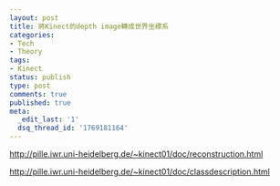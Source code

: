 ```yaml
---
layout: post
title: 將Kinect的depth image轉成世界坐標系
categories:
- Tech
- Theory
tags:
- Kinect
status: publish
type: post
comments: true
published: true
meta:
  _edit_last: '1'
  dsq_thread_id: '1769181164'
---
```

<a href="http://pille.iwr.uni-heidelberg.de/~kinect01/doc/reconstruction.html">http://pille.iwr.uni-heidelberg.de/~kinect01/doc/reconstruction.html</a>

<a href="http://pille.iwr.uni-heidelberg.de/~kinect01/doc/classdescription.html">http://pille.iwr.uni-heidelberg.de/~kinect01/doc/classdescription.html</a>
